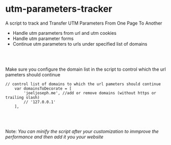 # utm-parameters-tracker

A script to track  and Transfer UTM Parameters From One Page To Another

*   Handle utm parameters from url and  utm cookies
*   Handle utm parameter forms
*   Continue utm parameters  to urls under  specified list of domains  

<br/>
<br/>


Make sure you configure the domain list in the script to control which the url pameters should continue

``````````
// control list of domains to which the url pameters should continue
    var domainsToDecorate = [
        'joeljoseph.me', //add or remove domains (without https or trailing slash)
        // '127.0.0.1'
    ],   
``````````
<br/>
<br/>

Note: *You can minify the script after your customization to immprove the performance and then add it you your website*
